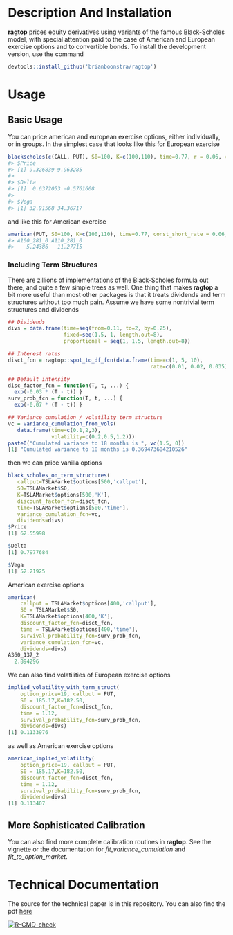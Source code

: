 <!-- README.md is generated from README.Rmd. Please edit that file -->
Description And Installation
============================

**ragtop** prices equity derivatives using variants of the famous
Black-Scholes model, with special attention paid to the case of American
and European exercise options and to convertible bonds. To install the
development version, use the command

``` r
devtools::install_github('brianboonstra/ragtop')
```

Usage
=====

Basic Usage
-----------

You can price american and european exercise options, either
individually, or in groups. In the simplest case that looks like this
for European exercise

``` r
blackscholes(c(CALL, PUT), S0=100, K=c(100,110), time=0.77, r = 0.06, vola=0.20)
#> $Price
#> [1] 9.326839 9.963285
#> 
#> $Delta
#> [1]  0.6372053 -0.5761608
#> 
#> $Vega
#> [1] 32.91568 34.36717
```

and like this for American exercise

``` r
american(PUT, S0=100, K=c(100,110), time=0.77, const_short_rate = 0.06, const_volatility=0.20)
#> A100_281_0 A110_281_0 
#>    5.24386   11.27715
```

### Including Term Structures

There are zillions of implementations of the Black-Scholes formula out
there, and quite a few simple trees as well. One thing that makes
**ragtop** a bit more useful than most other packages is that it treats
dividends and term structures without too much pain. Assume we have some
nontrivial term structures and dividends

``` r
## Dividends
divs = data.frame(time=seq(from=0.11, to=2, by=0.25),
                  fixed=seq(1.5, 1, length.out=8),
                  proportional = seq(1, 1.5, length.out=8))

## Interest rates
disct_fcn = ragtop::spot_to_df_fcn(data.frame(time=c(1, 5, 10), 
                                              rate=c(0.01, 0.02, 0.035)))

## Default intensity
disc_factor_fcn = function(T, t, ...) {
  exp(-0.03 * (T - t)) }
surv_prob_fcn = function(T, t, ...) {
  exp(-0.07 * (T - t)) }

## Variance cumulation / volatility term structure
vc = variance_cumulation_from_vols(
   data.frame(time=c(0.1,2,3),
              volatility=c(0.2,0.5,1.2)))
paste0("Cumulated variance to 18 months is ", vc(1.5, 0))
[1] "Cumulated variance to 18 months is 0.369473684210526"
```

then we can price vanilla options

``` r
black_scholes_on_term_structures(
   callput=TSLAMarket$options[500,'callput'], 
   S0=TSLAMarket$S0, 
   K=TSLAMarket$options[500,'K'], 
   discount_factor_fcn=disct_fcn, 
   time=TSLAMarket$options[500,'time'], 
   variance_cumulation_fcn=vc,
   dividends=divs)
$Price
[1] 62.55998

$Delta
[1] 0.7977684

$Vega
[1] 52.21925
```

American exercise options

``` r
american(
    callput = TSLAMarket$options[400,'callput'], 
    S0 = TSLAMarket$S0, 
    K=TSLAMarket$options[400,'K'], 
    discount_factor_fcn=disct_fcn, 
    time = TSLAMarket$options[400,'time'],
    survival_probability_fcn=surv_prob_fcn,
    variance_cumulation_fcn=vc,
    dividends=divs)
A360_137_2 
  2.894296 
```

We can also find volatilities of European exercise options

``` r
implied_volatility_with_term_struct(
    option_price=19, callput = PUT, 
    S0 = 185.17,K=182.50, 
    discount_factor_fcn=disct_fcn, 
    time = 1.12,
    survival_probability_fcn=surv_prob_fcn,
    dividends=divs)
[1] 0.1133976
```

as well as American exercise options

``` r
american_implied_volatility(
    option_price=19, callput = PUT, 
    S0 = 185.17,K=182.50, 
    discount_factor_fcn=disct_fcn, 
    time = 1.12,
    survival_probability_fcn=surv_prob_fcn,
    dividends=divs)
[1] 0.113407
```

More Sophisticated Calibration
------------------------------

You can also find more complete calibration routines in **ragtop**. See
the vignette or the documentation for *fit\_variance\_cumulation* and
*fit\_to\_option\_market*.

Technical Documentation
=======================

The source for the technical paper is in this repository. You can also
find the pdf [here](https://thureoscapital.com/ragtop.pdf)

<!-- badges: start -->
[![R-CMD-check](https://github.com/brianboonstra/ragtop/actions/workflows/R-CMD-check.yaml/badge.svg)](https://github.com/brianboonstra/ragtop/actions/workflows/R-CMD-check.yaml)
<!-- badges: end -->
